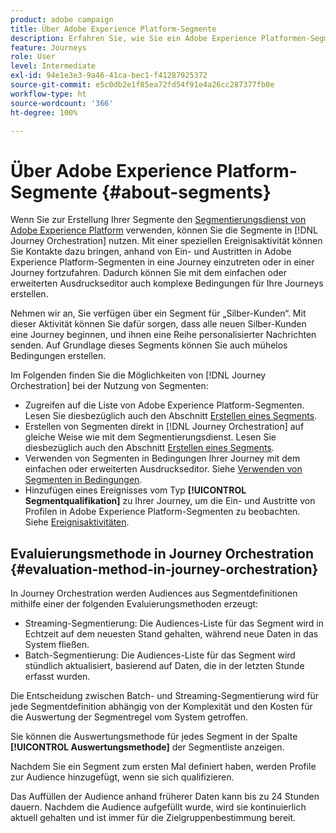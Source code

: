 ```yaml
---
product: adobe campaign
title: Über Adobe Experience Platform-Segmente
description: Erfahren Sie, wie Sie ein Adobe Experience Platformen-Segment konfigurieren
feature: Journeys
role: User
level: Intermediate
exl-id: 94e1e3e3-9a46-41ca-bec1-f41287925372
source-git-commit: e5c0db2e1f85ea72fd54f91e4a26cc287377fb0e
workflow-type: ht
source-wordcount: '366'
ht-degree: 100%

---
```


# Über Adobe Experience Platform-Segmente {#about-segments}

Wenn Sie zur Erstellung Ihrer Segmente den [Segmentierungsdienst von Adobe Experience Platform](https://experienceleague.adobe.com/docs/experience-platform/segmentation/home.html?lang=de) verwenden, können Sie die Segmente in [!DNL Journey Orchestration] nutzen. Mit einer speziellen Ereignisaktivität können Sie Kontakte dazu bringen, anhand von Ein- und Austritten in Adobe Experience Platform-Segmenten in eine Journey einzutreten oder in einer Journey fortzufahren. Dadurch können Sie mit dem einfachen oder erweiterten Ausdruckseditor auch komplexe Bedingungen für Ihre Journeys erstellen.

Nehmen wir an, Sie verfügen über ein Segment für „Silber-Kunden“. Mit dieser Aktivität können Sie dafür sorgen, dass alle neuen Silber-Kunden eine Journey beginnen, und ihnen eine Reihe personalisierter Nachrichten senden. Auf Grundlage dieses Segments können Sie auch mühelos Bedingungen erstellen.

Im Folgenden finden Sie die Möglichkeiten von [!DNL Journey Orchestration] bei der Nutzung von Segmenten:

* Zugreifen auf die Liste von Adobe Experience Platform-Segmenten. Lesen Sie diesbezüglich auch den Abschnitt [Erstellen eines Segments](../segment/creating-a-segment.md).
* Erstellen von Segmenten direkt in [!DNL Journey Orchestration] auf gleiche Weise wie mit dem Segmentierungsdienst. Lesen Sie diesbezüglich auch den Abschnitt [Erstellen eines Segments](../segment/creating-a-segment.md).
* Verwenden von Segmenten in Bedingungen Ihrer Journey mit dem einfachen oder erweiterten Ausdruckseditor. Siehe [Verwenden von Segmenten in Bedingungen](../segment/using-a-segment.md).
* Hinzufügen eines Ereignisses vom Typ **[!UICONTROL Segmentqualifikation]** zu Ihrer Journey, um die Ein- und Austritte von Profilen in Adobe Experience Platform-Segmenten zu beobachten. Siehe [Ereignisaktivitäten](../building-journeys/segment-qualification-events.md).

## Evaluierungsmethode in Journey Orchestration {#evaluation-method-in-journey-orchestration}

In Journey Orchestration werden Audiences aus Segmentdefinitionen mithilfe einer der folgenden Evaluierungsmethoden erzeugt:

* Streaming-Segmentierung: Die Audiences-Liste für das Segment wird in Echtzeit auf dem neuesten Stand gehalten, während neue Daten in das System fließen.
* Batch-Segmentierung: Die Audiences-Liste für das Segment wird stündlich aktualisiert, basierend auf Daten, die in der letzten Stunde erfasst wurden.

Die Entscheidung zwischen Batch- und Streaming-Segmentierung wird für jede Segmentdefinition abhängig von der Komplexität und den Kosten für die Auswertung der Segmentregel vom System getroffen.

Sie können die Auswertungsmethode für jedes Segment in der Spalte **[!UICONTROL Auswertungsmethode]** der Segmentliste anzeigen.

Nachdem Sie ein Segment zum ersten Mal definiert haben, werden Profile zur Audience hinzugefügt, wenn sie sich qualifizieren.

Das Auffüllen der Audience anhand früherer Daten kann bis zu 24 Stunden dauern. Nachdem die Audience aufgefüllt wurde, wird sie kontinuierlich aktuell gehalten und ist immer für die Zielgruppenbestimmung bereit.